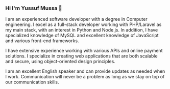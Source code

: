 ### Hi I'm Yussuf Mussa 👋 
I am an experienced software developer with a degree in Computer engineering. I excel as a full-stack developer working with PHP/Laravel as my main stack, with an interest in Python and Node.js.
 In addition, I have specialized knowledge of MySQL and excellent knowledge of JavaScript and various front-end frameworks. 

I have extensive experience working with various APIs and online payment solutions. I specialize in creating web applications that are both scalable and secure, using object-oriented design principles. 

 I am an excellent English speaker and can provide updates as needed when I work. Communication will never be a problem as long as we stay on top of our communication skills.





<!--
**yussufmussa/yussufmussa** is a ✨ _special_ ✨ repository because its `README.md` (this file) appears on your GitHub profile.

Here are some ideas to get you started:

- 🔭 I’m currently working on ...
- 🌱 I’m currently learning ...
- 👯 I’m looking to collaborate on ...
- 🤔 I’m looking for help with ...
- 💬 Ask me about ...
- 📫 How to reach me: ...
- 😄 Pronouns: ...
- ⚡ Fun fact: ...
-->
